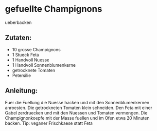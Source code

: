 gefuellte Champignons
===
ueberbacken

Zutaten:
---
- 10 grosse Champignons
- 1 Stueck Feta
- 1 Handvoll Nuesse
- 1 Handvoll Sonnenblumenkerne
-   getrocknete Tomaten
-   Petersilie

Anleitung:
---
Fuer die Fuellung die Nuesse hacken und mit den Sonnenblumenkernen anroesten.
Die getrockneten Tomaten klein schneiden.
Den Feta mit einer Gabel zerdruecken und mit den Nuessen und Tomaten vermengen.
Die Champignonkoepfe mit der Masse fuellen und im Ofen etwa 20 Minuten backen.
Tip: veganer Frischkaese statt Feta